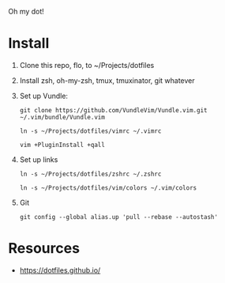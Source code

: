 Oh my dot!

# Install

1. Clone this repo, flo, to ~/Projects/dotfiles

2. Install zsh, oh-my-zsh, tmux, tmuxinator, git whatever

3. Set up Vundle:

   `git clone https://github.com/VundleVim/Vundle.vim.git ~/.vim/bundle/Vundle.vim`

   `ln -s ~/Projects/dotfiles/vimrc ~/.vimrc`

   `vim +PluginInstall +qall`

4. Set up links

   `ln -s ~/Projects/dotfiles/zshrc ~/.zshrc`

   `ln -s ~/Projects/dotfiles/vim/colors ~/.vim/colors`

5. Git

   `git config --global alias.up 'pull --rebase --autostash'`

# Resources

* https://dotfiles.github.io/
